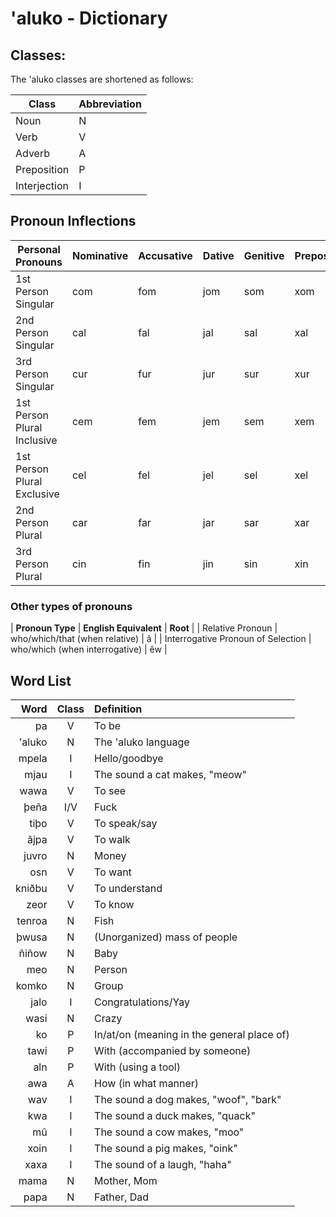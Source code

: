 # 'aluko - Dictionary

## Classes:

The 'aluko classes are shortened as follows:

| **Class**    | **Abbreviation** |
| ------------ | ---------------- |
| Noun         | N                |
| Verb         | V                |
| Adverb       | A                |
| Preposition  | P                |
| Interjection | I                |

## Pronoun Inflections

| Personal Pronouns           | **Nominative** | **Accusative** | **Dative** | **Genitive** | **Prepositional** |
| --------------------------- | -------------- | -------------- | ---------- | ------------ | ----------------- |
| 1st Person Singular         | com            | fom            | jom        | som          | xom               |
| 2nd Person Singular         | cal            | fal            | jal        | sal          | xal               |
| 3rd Person Singular         | cur            | fur            | jur        | sur          | xur               |
| 1st Person Plural Inclusive | cem            | fem            | jem        | sem          | xem               |
| 1st Person Plural Exclusive | cel            | fel            | jel        | sel          | xel               |
| 2nd Person Plural           | car            | far            | jar        | sar          | xar               |
| 3rd Person Plural           | cin            | fin            | jin        | sin          | xin               |

### Other types of pronouns

| **Pronoun Type**                   | **English Equivalent**                 | **Root** |
| Relative Pronoun                   | who/which/that (when relative)         | â        |
| Interrogative Pronoun of Selection | who/which (when interrogative)         | êw       |

## Word List

| **Word**       | **Class** | **Definition**                                                                                  |
| -------------: | :-------: | :---------------------------------------------------------------------------------------------- |
| pa             | V         | To be                                                                                           |
| 'aluko         | N         | The 'aluko language                                                                             |
| mpela          | I         | Hello/goodbye                                                                                   |
| mjau           | I         | The sound a cat makes, "meow"                                                                   |
| wawa           | V         | To see                                                                                          |
| þeña           | I/V       | Fuck                                                                                            |
| tiþo           | V         | To speak/say                                                                                    |
| ãjpa           | V         | To walk                                                                                         |
| juvro          | N         | Money                                                                                           |
| osn            | V         | To want                                                                                         |
| kniðbu         | V         | To understand                                                                                   |
| zeor           | V         | To know                                                                                         |
| tenroa         | N         | Fish                                                                                            |
| þwusa          | N         | (Unorganized) mass of people                                                                    |
| ñiñow          | N         | Baby                                                                                            |
| meo            | N         | Person                                                                                          |
| komko          | N         | Group                                                                                           |
| jalo           | I         | Congratulations/Yay                                                                             |
| wasi           | N         | Crazy                                                                                           |
| ko             | P         | In/at/on (meaning in the general place of)                                                      |
| tawi           | P         | With (accompanied by someone)                                                                   |
| aln            | P         | With (using a tool)                                                                             |
| awa            | A         | How (in what manner)                                                                            |
| wav            | I         | The sound a dog makes, "woof", "bark"                                                           |
| kwa            | I         | The sound a duck makes, "quack"                                                                 |
| mû             | I         | The sound a cow makes, "moo"                                                                    |
| xoin           | I         | The sound a pig makes, "oink"                                                                   |
| xaxa           | I         | The sound of a laugh, "haha"                                                                    |
| mama           | N         | Mother, Mom                                                                                     |
| papa           | N         | Father, Dad                                                                                     |